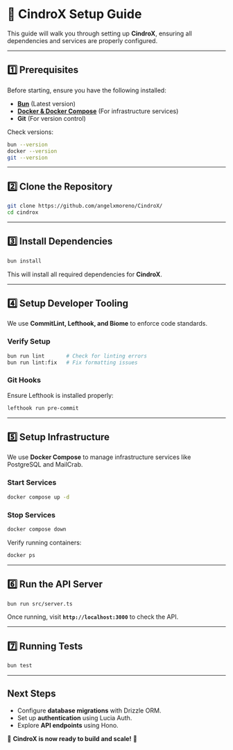 # 📖 CindroX Setup Guide

This guide will walk you through setting up **CindroX**, ensuring all dependencies and services are properly configured.

---

## **1️⃣ Prerequisites**
Before starting, ensure you have the following installed:

- **[Bun](https://bun.sh/)** (Latest version)
- **[Docker & Docker Compose](https://www.docker.com/)** (For infrastructure services)
- **Git** (For version control)

Check versions:
```sh
bun --version
docker --version
git --version
```

---

## **2️⃣ Clone the Repository**
```sh
git clone https://github.com/angelxmoreno/CindroX/
cd cindrox
```

---

## **3️⃣ Install Dependencies**
```sh
bun install
```

This will install all required dependencies for **CindroX**.

---

## **4️⃣ Setup Developer Tooling**
We use **CommitLint, Lefthook, and Biome** to enforce code standards.

### **Verify Setup**
```sh
bun run lint       # Check for linting errors
bun run lint:fix   # Fix formatting issues
```

### **Git Hooks**
Ensure Lefthook is installed properly:
```sh
lefthook run pre-commit
```

---

## **5️⃣ Setup Infrastructure**
We use **Docker Compose** to manage infrastructure services like PostgreSQL and MailCrab.

### **Start Services**
```sh
docker compose up -d
```

### **Stop Services**
```sh
docker compose down
```

Verify running containers:
```sh
docker ps
```

---

## **6️⃣ Run the API Server**
```sh
bun run src/server.ts
```

Once running, visit **`http://localhost:3000`** to check the API.

---

## **7️⃣ Running Tests**
```sh
bun test
```

---

## **Next Steps**
- Configure **database migrations** with Drizzle ORM.
- Set up **authentication** using Lucia Auth.
- Explore **API endpoints** using Hono.

🚀 **CindroX is now ready to build and scale!** 🎯
